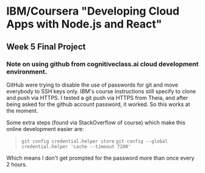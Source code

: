 # IBM/Coursera "Developing Cloud Apps with Node.js and React"
## Week 5 Final Project

### Note on using github from cognitiveclass.ai cloud development environment.
GitHub were trying to disable the use of passwords for git and move everybody to SSH keys only. IBM's course instructions still specify to clone and push via HTTPS. 
I tested a git push via HTTPS from Theia, and after being asked for the github account password, it worked. So this works at the moment.

Some extra steps (found via StackOverflow of course) which make this online development easier are:
>  `git config credential.helper store`
>  `git config --global credential.helper 'cache --timeout 7200'`

Which means I don't get prompted for the password more than once every 2 hours.

